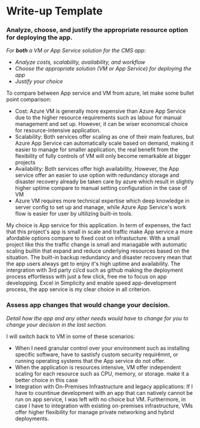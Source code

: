 # Write-up Template

### Analyze, choose, and justify the appropriate resource option for deploying the app.

*For **both** a VM or App Service solution for the CMS app:*
- *Analyze costs, scalability, availability, and workflow*
- *Choose the appropriate solution (VM or App Service) for deploying the app*
- *Justify your choice*

To compare between App service and VM from azure, let make some bullet point comparison:
- Cost: Azure VM is generally more expensive than Azure App Service due to the higher resource requirements such as labour for manual management and set up. However, it can be wiser economical choice for resource-intensive application.
- Scalability: Both services offer scaling as one of their main features, but Azure App Service can automatically scale based on demand, making it easier to manage for smaller application, the real benefit from the flexibility of fully controls of VM will only become remarkable at bigger projects
- Availability: Both services offer high availability. However, the App service offer an easier to use option with redundancy storage and disaster recovery already be taken care by azure which result in slightly higher uptime compare to manual setting configuration in the case of VM
-  Azure VM requires more technical expertise which deep knowledge in server config to set up and manage, while Azure App Service's work flow is easier for user by ultilizing built-in tools.

My choice is App service for this application. In term of expenses, the fact that this project's app is small in scale and traffic make App service a more afordable options compare to fixed cost on infrastucture. With a small project like this the traffic change is small and managable with automatic scaling builtin that expand and reduce underlying resources based on the situation. The built-in backup redundancy and disaster recovery mean that the app users always get to enjoy it's high uptime and availability. The intergration with 3rd party ci/cd such as github making the deployment process effortlesss with just a few click, free me to focus on app developping. Excel in Simplicity and enable speed app-development process, the app service is my clear choice in all criterion.

### Assess app changes that would change your decision.

*Detail how the app and any other needs would have to change for you to change your decision in the last section.* 

I will switch back to VM in some of these scenarios:
- When I need granular control over your environment such as installing specific software, have to sastisfy custom security requirêmnt, or running operating systems that the App service do not offer.
- When the application is resources intensive, VM offer independent scaling for each resource such as CPU, memory, or storage. make it a better choice in this case
- Integration with On-Premises Infrastructure and legacy applications: If I have to countinue development with an app that can natively cannot be run on app service, I was left with no choice but VM. Furthermore, in case I have to integration with existing on-premises infrastructure, VMs offer higher flexibility for manage private networking and hybrid deployments.
